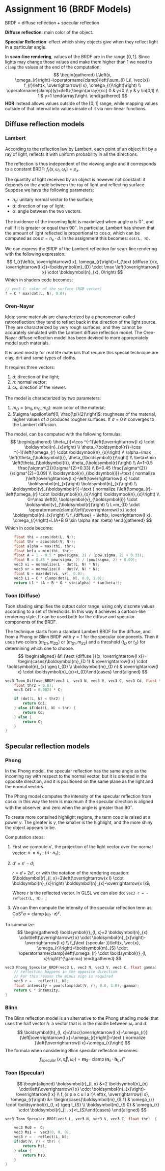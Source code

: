 # Assignment 16 (BRDF Models)

BRDF = diffuse reflection + specular reflection

**Diffuse reflection**: main color of the object.

**Specular Reflection**: effect which shiny objects give when they reflect light in a particular angle.

In **scan-line rendering**, values of the BRDF are in the range $[0, 1]$. Since lights may change those values and make them higher than 1 we need to `clamp` the values at the end of the computation:
$$
\begin{gathered}
L\left(x, \omega_{r}\right)=\operatorname{clamp}\left(\sum_{l} L(l, \vec{x}) f_{r}\left(x, \overrightarrow{l x}, \omega_{r}\right)\right) \\
\operatorname{clamp}(y)=\left\{\begin{array}{cc}
0 & y<0 \\
y & y \in[0,1] \\
1 & y>1
\end{array}\right.
\end{gathered}
$$
**HDR** instead allows values outside of the $[0, 1]$ range, while mapping values outside of that interval into values inside of it via non-linear functions.

## Diffuse reflection models

### Lambert

According to the reflection law by Lambert, each point of an  object hit by a ray of light, reflects it with uniform probability in all the directions.

The reflection is thus independent of the viewing angle and it  corresponds to a constant BRDF: $f_{r}\left(x, \omega_{i}, \omega_{r}\right)=\rho_{x}$.

The quantity of light received by an object is however not  constant: it depends on the angle between the ray of light and reflecting surface. Suppose we have the following parameters:

* $n_x$: unitary normal vector to the surface;
* $d$: direction of ray of light;
* $\alpha$: angle between the two vectors.

The incidence of the incoming light is maximized when angle $\alpha$ is $0^{\circ}$, and null if it is greater or equal than $90^{\circ}$. In particular, Lambert has shown that the amount of light  reflected is proportional to $\cos{\alpha}$, which can be computed as $\cos{\alpha} = n_x \cdot d$. In the assignment this becomes: `dot(L, N)`.

We can express the BRDF of the Lambert reflection for scan-line rendering  with the following expression: 
$$
f_{r}\left(x, \overrightarrow{l x}, \omega_{r}\right)=f_{\text {diffuse }}(x, \overrightarrow{l x})=\boldsymbol{m}_{D} \cdot \max \left(\overrightarrow{l x} \cdot \boldsymbol{n}_{x}, 0\right)
$$
Which in shaders code becomes:

```c
// vec3 C: color of the surface (RGB vector)
f = C * max(dot(L, N), 0.0);
```

###  Oren-Nayar

Idea: some materials are characterized by a phenomenon called retroreflection: they tend to reflect back in the direction of the light source. They are characterized by very rough surfaces, and they cannot be accurately simulated with the Lambert diffuse reflection model. The Oren-Nayar diffuse reflection model has been devised to more appropriately model such materials.

It is used mostly for real life materials that require this special technique are clay, dirt and some types of cloths.

It requires three vectors:

1. $d$: direction of the light;
2. $n$: normal vector;
3. $\omega_r$: direction of the viewer.

The model is characterized by two parameters:

1. $m_{D}=\left(m_{R}, m_{G}, m_{B}\right)$: main color of the material;
2. $\sigma \epsilon\left[0, \frac{\pi}{2}\right]$: roughness of the material, higher values of $\sigma$ produces rougher surfaces. If $\sigma = 0$ it converges to the Lambert diffusion.

The model, can be computed with the following formulas:
$$
\begin{gathered}
\theta_{i}=\cos ^{-1}\left(\overrightarrow{l x} \cdot \boldsymbol{n}_{x}\right) \\
\theta_{\boldsymbol{r}}=\cos ^{-1}\left(\omega_{r} \cdot \boldsymbol{n}_{x}\right) \\
\alpha=\max \left(\theta_{\boldsymbol{i}}, \theta_{\boldsymbol{r}}\right) \\
\beta=\min \left(\theta_{\boldsymbol{i}}, \theta_{\boldsymbol{r}}\right) \\
A=1-0.5 \frac{\sigma^{2}}{\sigma^{2}+0.33} \\
B=0.45 \frac{\sigma^{2}}{\sigma^{2}+0.09} \\
\boldsymbol{v}_{\boldsymbol{i}}=\text { normalize }\left(\overrightarrow{l x}-\left(\overrightarrow{l x} \cdot \boldsymbol{n}_{x}\right) \boldsymbol{n}_{x}\right) \\
\boldsymbol{v}_{\boldsymbol{r}}=\text { normalize }\left(\omega_{r}-\left(\omega_{r} \cdot \boldsymbol{n}_{x}\right) \boldsymbol{n}_{x}\right) \\
G=\max \left(0, \boldsymbol{v}_{\boldsymbol{i}} \cdot \boldsymbol{v}_{\boldsymbol{r}}\right) \\
L=m_{D} \cdot \operatorname{clamp}\left(\overrightarrow{l x} \cdot \boldsymbol{n}_{x}\right) \\
f_{diffuse} = \left(x, \overrightarrow{l x}, \omega_{r}\right)=L(A+B G \sin \alpha \tan \beta)
\end{gathered}
$$
Which in code become:

```c
	float thi = acos(dot(L, N));
	float thr = acos(dot(V, N));
	float alpha = max(thi, thr);
	float beta = min(thi, thr);
	float A = 1 - 0.5 * pow(sigma, 2) / (pow(sigma, 2) + 0.33);
	float B = 0.45 * pow(sigma, 2) / (pow(sigma, 2) + 0.09);
	vec3 vi = normalize(L - dot(L, N) * N);
	vec3 vr = normalize(V - dot(V, N) * N);
	float G = max(dot(vi, vr), 0.0);
	vec3 L1 = C * clamp(dot(L, N), 0.0, 1.0);
	return L1 * (A + B * G * sin(alpha) * tan(beta));
```

### Toon (Diffuse)

Toon shading simplifies the  output color range, using only discrete values according to  a set of thresholds. In this way it achieves a cartoon-like rendering style. It can be used both for the diffuse and specular components of the BRDF.

The technique starts from a standard Lambert BRDF for the diffuse, and from a Phong or Blinn BRDF with $\gamma = 1$ for the specular components. Then it uses two colors $(m_{D1}, m_{D2})$ or $(m_{S1}, m_{S2})$ and a threshold ($t_D$ or $t_S$) for determining which one to choose.
$$
\begin{aligned}
&f_{\text {diffuse }}(x, \overrightarrow{l x})= \begin{cases}\boldsymbol{m}_{D 1} & \overrightarrow{l x} \cdot \boldsymbol{n}_{x} \geq t_{D} \\
\boldsymbol{m}_{D n} & \overrightarrow{l x} \cdot \boldsymbol{n}_{x}<t_{D}\end{cases}
\end{aligned}
$$

```c
vec3 Toon_Diffuse_BRDF(vec3 L, vec3 N, vec3 V, vec3 C, vec3 Cd, float thr) {
	float thr2 = 0.07;
	vec3 Cd1 = 0.002f * C;

	if (dot(L, N) < thr2) {
		return Cd1;
	} else if(dot(L, N) < thr) {
		return Cd;
	} else {
		return C;
	}
}
```

## Specular reflection models

### Phong

In the Phong model, the specular reflection has the same  angle as the incoming ray with respect to the normal vector,  but it is oriented in the opposite direction, and it is positioned on the same plane as the light and the normal vectors.

The Phong model computes the intensity of the specular reflection from $\cos{\alpha}$: in this way the term is maximum if the  specular direction is aligned with the observer, and zero  when the angle is greater than $90^{\circ}$.

To create more contained highlight regions, the term $\cos{\alpha}$ is  raised at a power $\gamma$. The greater is $\gamma$, the smaller is the  highlight, and the more shiny the object appears to be.

Computation steps:

1. First we compute $n'$,  the projection of the light vector over the normal vector: $n^{\prime}=n_{x} \cdot\left(d \cdot n_{x}\right)$;

2. $d' = n' - d$;

   $r = d + 2d'$, or with the notation of the rendering equation: $\boldsymbol{r}_{l, x}=2\left(\overrightarrow{x l} \cdot \boldsymbol{n}_{x}\right) \boldsymbol{n}_{x}-\overrightarrow{x l}$;

   Where $r$ is the reflected vector. In GLSL we can also do: `vec3 r = -reflect(L, N); `;

3. We can then compute the intensity of the specular reflection term as: $\operatorname{CoS}^{\gamma} \alpha=\operatorname{clamp}\left(\omega_{r} \cdot \boldsymbol{r}\right)^{\gamma}$.

To summarize:
$$
\begin{gathered}
\boldsymbol{r}_{l, x}=2 \boldsymbol{n}_{x} \cdot\left(\overrightarrow{l x} \cdot \boldsymbol{n}_{x}\right)-\overrightarrow{l x} \\
f_{\text {specular }}\left(x, \vec{x}, \omega_{r}\right)=\boldsymbol{m}_{S} \cdot \operatorname{clamp}\left(\omega_{r} \cdot \boldsymbol{r}_{l, x}\right)^{\gamma}
\end{gathered}
$$

```c
vec3 Phong_Specular_BRDF(vec3 L, vec3 N, vec3 V, vec3 C, float gamma)  {
	// reflection happens in the opposite direction
	// For this reason the minus sign is required
	vec3 r = - reflect(L, N);
	float intensity = pow(clamp(dot(V, r), 0.0, 1.0), gamma);
	return C * intensity;
}
```

### Blinn

The Blinn reflection model is an alternative to the Phong shading model that uses the half vector $h$: a vector that is in  the middle between $\omega_r$ and $d$.
$$
\boldsymbol{h}_{l, x}=\frac{\overrightarrow{l x}+\omega_{r}}{\left|\overrightarrow{l x}+\omega_{r}\right|}=\text { normalize }\left(\overrightarrow{l x}+\omega_{r}\right)
$$
The formula when considering Blinn specular reflection becomes:
$$
f_{\text {specular }}\left(x, \vec{x}, \omega_{r}\right)=\boldsymbol{m}_{S} \cdot \operatorname{clamp}\left(\boldsymbol{n}_{x} \cdot \boldsymbol{h}_{l, x}\right)^{\gamma}
$$

### Toon (Specular)

$$
\begin{aligned}
\boldsymbol{r}_{l, x} &=2 \boldsymbol{n}_{x} \cdot\left(\overrightarrow{l x} \cdot \boldsymbol{n}_{x}\right)-\overrightarrow{l x} \\
f_{s p e c u l a r}\left(x, \overrightarrow{l x}, \omega_{r}\right) &= \begin{cases}\boldsymbol{m}_{S 1} & \omega_{r} \cdot \boldsymbol{r}_{l, x} \geq t_{S} \\
\boldsymbol{m}_{S 0} & \omega_{r} \cdot \boldsymbol{r}_{l . x}<t_{S}\end{cases}
\end{aligned}
$$

```c
vec3 Toon_Specular_BRDF(vec3 L, vec3 N, vec3 V, vec3 C, float thr)  {

	vec3 Ms0 =  C;
	vec3 Ms1 =  vec3(0, 0, 0);
	vec3 r = - reflect(L, N);
	if(dot(V, r) < thr) {
		return Ms1;
	} else {
		return Ms0;
	}
}
```

